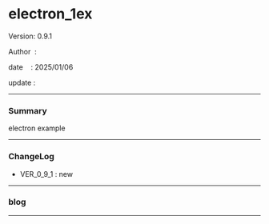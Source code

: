 ﻿# electron_1ex

 Version: 0.9.1

 Author  :

 date    : 2025/01/06

 update  :

***
### Summary

electron example

***
### ChangeLog
* VER_0_9_1 : new

***
### blog 


***

